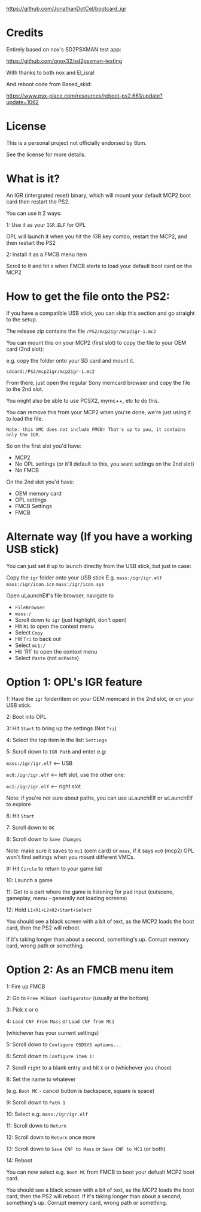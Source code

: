 https://github.com/JonathanDotCel/bootcard_igr

# Credits

Entirely based on nox's SD2PSXMAN test app:

https://github.com/qnox32/sd2psxman-testing

With thanks to both nox and El_isra!

And reboot code from Based_skid:

https://www.psx-place.com/resources/reboot-ps2.661/update?update=1062

# License

This is a personal project not officially endorsed by 8bm.

See the license for more details.


# What is it?

An IGR (intergrated reset) binary, which will mount your default MCP2 boot card then restart the PS2.

You can use it 2 ways:

1: Use it as your `IGR.ELF` for OPL

OPL will launch it when you hit the IGR key combo, restart the MCP2, and then restart the PS2

2: Install it as a FMCB menu item

Scroll to it and hit `X` when FMCB starts to load your default boot card on the MCP2


# How to get the file onto the PS2:

If you have a compatible USB stick, you can skip this section and go straight to the setup.

The release zip contains the file `/PS2/mcp2igr/mcp2igr-1.mc2`

You can mount this on your MCP2 (first slot) to copy the file to your OEM card (2nd slot):

e.g. copy the folder onto your SD card and mount it.

`sdcard:/PS2/mcp2igr/mcp2igr-1.mc2`

From there, just open the regular Sony memcard browser and copy the file to the 2nd slot.

You might also be able to use PCSX2, mymc++, etc to do this.

You can remove this from your MCP2 when you're done, we're just using it to load the file.

`Note: this VMC does not include FMCB! That's up to you, it contains only the IGR.`

So on the first slot you'd have:
- MCP2
- No OPL settings (or it'll default to this, you want settings on the 2nd slot)
- No FMCB

On the 2nd slot you'd have:
- OEM memory card
- OPL settings
- FMCB Settings
- FMCB

# Alternate way (If you have a working USB stick)

You can just set it up to launch directly from the USB stick, but just in case:

Copy the `igr` folder onto your USB stick
E.g.
`mass:/igr/igr.elf`
`mass:/igr/icon.icn`
`mass:/igr/icon.sys`

Open uLaunchElf's file browser, navigate to
- `FileBrowser`
- `mass:/`
- Scroll down to `igr` (just highlight, don't open)
- Hit `R1` to open the context menu
- Select `Copy`
- Hit `Tri` to back out
- Select `mc1:/`
- Hit 'R1` to open the context menu
- Select `Paste` (not `mcPaste`)


# Option 1: OPL's IGR feature

1: Have the `igr` folder/item on your OEM memcard in the 2nd slot, or on your USB stick.

2: Boot into OPL

3: Hit `Start` to bring up the settings (Not `Tri`)

4: Select the top item in the list: `Settings`

5: Scroll down to `IGR Path` and enter e.g:

`mass:/igr/igr.elf` <-- USB

`mc0:/igr/igr.elf`  <-- left slot, use the other one:

`mc1:/igr/igr.elf`  <-- right slot

Note: if you're not sure about paths, you can use uLaunchElf or wLaunchElf to explore

6: Hit `Start`

7: Scroll down to `OK`

8: Scroll down to `Save Changes` 

Note: make sure it saves to `mc1` (oem card) or `mass`, if it says `mc0` (mcp2) OPL won't find settings when you mount different VMCs.

9: Hit `Circle` to return to your game list

10: Launch a game

11: Get to a part where the game is listening for pad input (cutscene, gameplay, menu - generally not loading screens)

12: Hold `L1+R1+L2+R2+Start+Select`

You should see a black screen with a bit of text, as the MCP2 loads the boot card, then the PS2 will reboot.

If it's taking longer than about a second, something's up. Corrupt memory card, wrong path or something.

# Option 2: As an FMCB menu item

   
1: Fire up FMCB

2: Go to `Free MCBoot Configurator` (usually at the bottom)

3: Pick `X` or `O`

4: `Load CNF From Mass` or `Load CNF from MC1` 

(whichever has your current settings)

5: Scroll down to `Configure OSDSYS options...`

6: Scroll down to `Configure item 1:`

7: Scroll `right` to a blank entry and hit `X` or `O` (whichever you chose)

8: Set the name to whatever 

(e.g. `Boot MC` - cancel button is backspace, square is space)

9: Scroll down to `Path 1`

10: Select e.g. `mass:/igr/igr.elf`

11: Scroll down to `Return`

12: Scroll down to `Return` once more

13: Scroll down to `Save CNF to Mass` or `Save CNF to MC1` (or both)

14: Reboot


You can now select e.g. `Boot MC` from FMCB to boot your defualt MCP2 boot card.

You should see a black screen with a bit of text, as the MCP2 loads the boot card, then the PS2 will reboot.
If it's taking longer than about a second, something's up. Corrupt memory card, wrong path or something.

